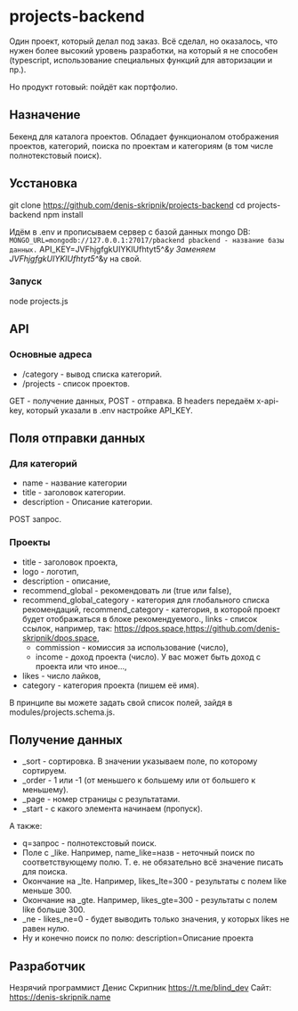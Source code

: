 # projects-backend
Один проект, который делал под заказ. Всё сделал, но оказалось, что нужен более высокий уровень разработки, на который я не способен (typescript, использование специальных функций для авторизации и пр.).

Но продукт готовый: пойдёт как портфолио.

## Назначение
Бекенд для каталога проектов.
Обладает функционалом отображения проектов, категорий, поиска по проектам и категориям (в том числе полнотекстовый поиск).

## Усстановка
git clone https://github.com/denis-skripnik/projects-backend
cd projects-backend
npm install

Идём в .env и прописываем сервер с базой данных mongo DB:
`` MONGO_URL=mongodb://127.0.0.1:27017/pbackend
pbackend - название базы данных.
`` API_KEY=JVFhjgfgkUIYKIUfhtyt5^*&y
Заменяем JVFhjgfgkUIYKIUfhtyt5^*&y на свой.

### Запуск
node projects.js

## API
### Основные адреса
- /category - вывод списка категорий.
- /projects - список проектов.

GET - получение данных, POST - отправка.
В headers передаём x-api-key, который указали в .env настройке API_KEY.

## Поля отправки данных
### Для категорий
- name - название категории
- title - заголовок категории.
- description - Описание категории.

POST запрос.

### Проекты
- title - заголовок проекта,
- logo - логотип,
- description - описание,
- recommend_global - рекомендовать ли (true или false),
- recommend_global_category - категория для глобального списка рекомендаций,
recommend_category - категория, в которой проект будет отображаться в блоке рекомендуемого.,
links - список ссылок, например, так: https://dpos.space,https://github.com/denis-skripnik/dpos.space,
  - commission - комиссия за использование (число),
  - income - доход проекта (число). У вас может быть доход с проекта или что иное...,
- likes - число лайков,
- category - категория проекта (пишем её имя).

В принципе вы можете задать свой список полей, зайдя в modules/projects.schema.js.

## Получение данных
- _sort - сортировка. В значении указываем поле, по которому сортируем.
- _order - 1 или -1 (от меньшего к большему или от большего к меньшему).
- _page - номер страницы с результатами.
- _start - с какого элемента начинаем (пропуск).

А также:
- q=запрос - полнотекстовый поиск.
- Поле с _like. Например, name_like=назв - неточный поиск по соответствующему полю. Т. е. не обязательно всё значение писать для поиска.
- Окончание на _lte. Например, likes_lte=300 - результаты с полем like меньше 300.
- Окончание на _gte. Например, likes_gte=300 - результаты с полем like больше 300.
- _ne - likes_ne=0 - будет выводить только значения, у которых likes не равен нулю.
- Ну и конечно поиск по полю: description=Описание проекта

## Разработчик
Незрячий программист Денис Скрипник https://t.me/blind_dev
Сайт: https://denis-skripnik.name